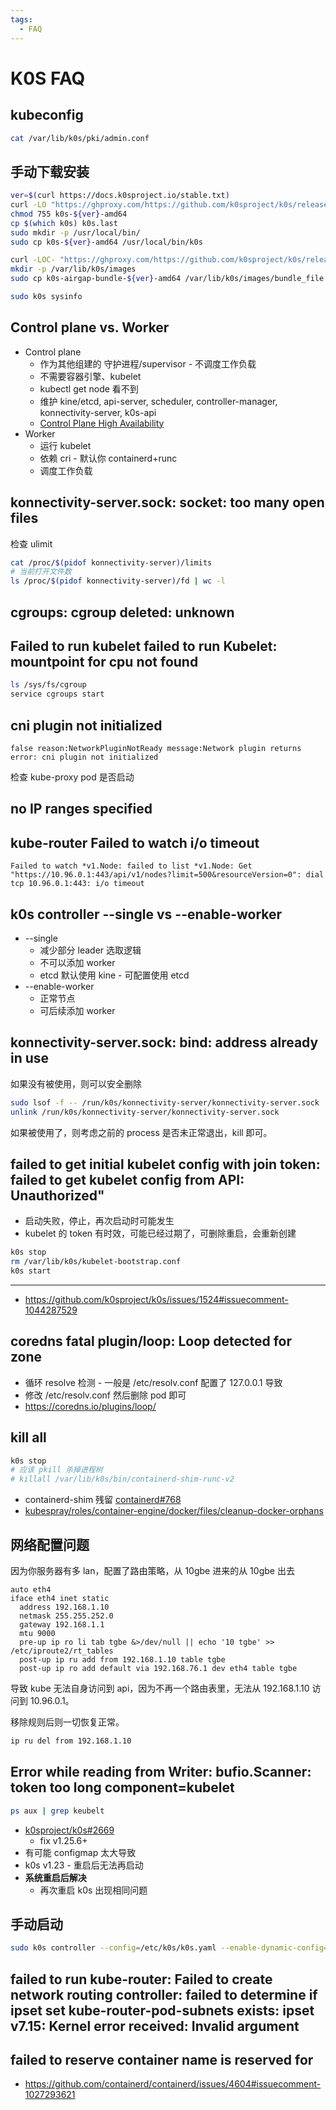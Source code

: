 ```yaml
---
tags:
  - FAQ
---
```


# K0S FAQ

## kubeconfig

```bash
cat /var/lib/k0s/pki/admin.conf
```


## 手动下载安装

```bash
ver=$(curl https://docs.k0sproject.io/stable.txt)
curl -LO "https://ghproxy.com/https://github.com/k0sproject/k0s/releases/download/${ver}/k0s-${ver}-amd64"
chmod 755 k0s-${ver}-amd64
cp $(which k0s) k0s.last
sudo mkdir -p /usr/local/bin/
sudo cp k0s-${ver}-amd64 /usr/local/bin/k0s

curl -LOC- "https://ghproxy.com/https://github.com/k0sproject/k0s/releases/download/${ver}/k0s-airgap-bundle-${ver}-amd64"
mkdir -p /var/lib/k0s/images
sudo cp k0s-airgap-bundle-${ver}-amd64 /var/lib/k0s/images/bundle_file

sudo k0s sysinfo
```

## Control plane vs. Worker

- Control plane
  - 作为其他组建的 守护进程/supervisor - 不调度工作负载
  - 不需要容器引擎、kubelet
  - kubectl get node 看不到
  - 维护 kine/etcd, api-server, scheduler, controller-manager, konnectivity-server, k0s-api
  - [Control Plane High Availability](https://docs.k0sproject.io/main/high-availability/)
- Worker
  - 运行 kubelet
  - 依赖 cri - 默认你 containerd+runc
  - 调度工作负载

## konnectivity-server.sock: socket: too many open files

检查 ulimit

```bash
cat /proc/$(pidof konnectivity-server)/limits
# 当前打开文件数
ls /proc/$(pidof konnectivity-server)/fd | wc -l
```

## cgroups: cgroup deleted: unknown

## Failed to run kubelet failed to run Kubelet: mountpoint for cpu not found

```bash
ls /sys/fs/cgroup
service cgroups start
```

## cni plugin not initialized

```
false reason:NetworkPluginNotReady message:Network plugin returns error: cni plugin not initialized
```

检查 kube-proxy pod 是否启动

## no IP ranges specified

## kube-router Failed to watch i/o timeout

```
Failed to watch *v1.Node: failed to list *v1.Node: Get "https://10.96.0.1:443/api/v1/nodes?limit=500&resourceVersion=0": dial tcp 10.96.0.1:443: i/o timeout
```

## k0s controller --single vs --enable-worker

- --single
  - 减少部分 leader 选取逻辑
  - 不可以添加 worker
  - etcd 默认使用 kine - 可配置使用 etcd
- --enable-worker
  - 正常节点
  - 可后续添加 worker

## konnectivity-server.sock: bind: address already in use

如果没有被使用，则可以安全删除

```bash
sudo lsof -f -- /run/k0s/konnectivity-server/konnectivity-server.sock
unlink /run/k0s/konnectivity-server/konnectivity-server.sock
```

如果被使用了，则考虑之前的 process 是否未正常退出，kill 即可。

## failed to get initial kubelet config with join token: failed to get kubelet config from API: Unauthorized"

- 启动失败，停止，再次启动时可能发生
- kubelet 的 token 有时效，可能已经过期了，可删除重启，会重新创建

```bash
k0s stop
rm /var/lib/k0s/kubelet-bootstrap.conf
k0s start
```

---

- https://github.com/k0sproject/k0s/issues/1524#issuecomment-1044287529

## coredns fatal plugin/loop: Loop detected for zone

- 循环 resolve 检测 - 一般是 /etc/resolv.conf 配置了 127.0.0.1 导致
- 修改 /etc/resolv.conf 然后删除 pod 即可
- https://coredns.io/plugins/loop/

## kill all

```bash
k0s stop
# 应该 pkill 杀掉进程树
# killall /var/lib/k0s/bin/containerd-shim-runc-v2
```

- containerd-shim 残留 [containerd#768](https://github.com/containerd/containerd/issues/768)
- [kubespray/roles/container-engine/docker/files/cleanup-docker-orphans](https://github.com/kubernetes-sigs/kubespray/blob/master/roles/container-engine/docker/files/cleanup-docker-orphans.sh)

## 网络配置问题

因为你服务器有多 lan，配置了路由策略，从 10gbe 进来的从 10gbe 出去

```
auto eth4
iface eth4 inet static
  address 192.168.1.10
  netmask 255.255.252.0
  gateway 192.168.1.1
  mtu 9000
  pre-up ip ro li tab tgbe &>/dev/null || echo '10 tgbe' >> /etc/iproute2/rt_tables
  post-up ip ru add from 192.168.1.10 table tgbe
  post-up ip ro add default via 192.168.76.1 dev eth4 table tgbe
```

导致 kube 无法自身访问到 api，因为不再一个路由表里，无法从 192.168.1.10 访问到 10.96.0.1。

移除规则后则一切恢复正常。

```bash
ip ru del from 192.168.1.10
```

## Error while reading from Writer: bufio.Scanner: token too long  component=kubelet

```bash
ps aux | grep keubelt
```

- [k0sproject/k0s#2669](https://github.com/k0sproject/k0s/issues/2669)
  - fix v1.25.6+
- 有可能 configmap 太大导致
- k0s v1.23 - 重启后无法再启动
- **系统重启后解决**
  - 再次重启 k0s 出现相同问题


## 手动启动

```bash
sudo k0s controller --config=/etc/k0s/k0s.yaml --enable-dynamic-config=true --enable-worker=true
```

## failed to run kube-router: Failed to create network routing controller: failed to determine if ipset set kube-router-pod-subnets exists: ipset v7.15: Kernel error received: Invalid argument

## failed to reserve container name  is reserved for

- https://github.com/containerd/containerd/issues/4604#issuecomment-1027293621
